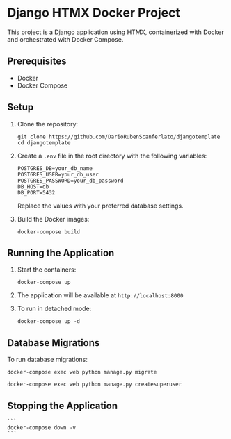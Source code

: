 # Django HTMX Docker Project

This project is a Django application using HTMX, containerized with Docker and orchestrated with Docker Compose.

## Prerequisites

- Docker
- Docker Compose

## Setup

1. Clone the repository:
   ```
   git clone https://github.com/DarioRubenScanferlato/djangotemplate
   cd djangotemplate
   ```

2. Create a `.env` file in the root directory with the following variables:
   ```
   POSTGRES_DB=your_db_name
   POSTGRES_USER=your_db_user
   POSTGRES_PASSWORD=your_db_password
   DB_HOST=db
   DB_PORT=5432
   ```
   Replace the values with your preferred database settings.

3. Build the Docker images:
   ```
   docker-compose build
   ```

## Running the Application

1. Start the containers:
   ```
   docker-compose up
   ```

2. The application will be available at `http://localhost:8000`

3. To run in detached mode:
   ```
   docker-compose up -d
   ```

## Database Migrations

To run database migrations:
   ```
   docker-compose exec web python manage.py migrate
   ```
   ```
   docker-compose exec web python manage.py createsuperuser
   ```

## Stopping the Application
    ```
    docker-compose down -v
    ```